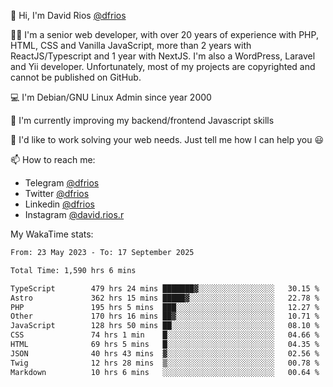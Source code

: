 👋 Hi, I'm David Rios [@dfrios](https://github.com/dfrios)

👨‍💻 I'm a senior web developer, with over 20 years of experience with PHP, HTML, CSS and Vanilla JavaScript, more than 2 years with ReactJS/Typescript and 1 year with NextJS. I'm also a WordPress, Laravel and Yii developer. Unfortunately, most of my projects are copyrighted and cannot be published on GitHub.

💻 I'm Debian/GNU Linux Admin since year 2000

🌱 I'm currently improving my backend/frontend Javascript skills

💞️ I'd like to work solving your web needs. Just tell me how I can help you 😃

📫 How to reach me:
* Telegram [@dfrios](https://t.me/dfrios)
* Twitter [@dfrios](https://twitter.com/dfrios)
* Linkedin [@dfrios](https://linkedin.com/in/dfrios)
* Instagram [@david.rios.r](https://instagram.com/david.rios.r)



My WakaTime stats:
<!--START_SECTION:waka-->

```txt
From: 23 May 2023 - To: 17 September 2025

Total Time: 1,590 hrs 6 mins

TypeScript        479 hrs 24 mins ███████▓░░░░░░░░░░░░░░░░░   30.15 %
Astro             362 hrs 15 mins █████▓░░░░░░░░░░░░░░░░░░░   22.78 %
PHP               195 hrs 5 mins  ███░░░░░░░░░░░░░░░░░░░░░░   12.27 %
Other             170 hrs 16 mins ██▓░░░░░░░░░░░░░░░░░░░░░░   10.71 %
JavaScript        128 hrs 50 mins ██░░░░░░░░░░░░░░░░░░░░░░░   08.10 %
CSS               74 hrs 1 min    █░░░░░░░░░░░░░░░░░░░░░░░░   04.66 %
HTML              69 hrs 5 mins   █░░░░░░░░░░░░░░░░░░░░░░░░   04.35 %
JSON              40 hrs 43 mins  ▓░░░░░░░░░░░░░░░░░░░░░░░░   02.56 %
Twig              12 hrs 28 mins  ▒░░░░░░░░░░░░░░░░░░░░░░░░   00.78 %
Markdown          10 hrs 6 mins   ░░░░░░░░░░░░░░░░░░░░░░░░░   00.64 %
```

<!--END_SECTION:waka-->
